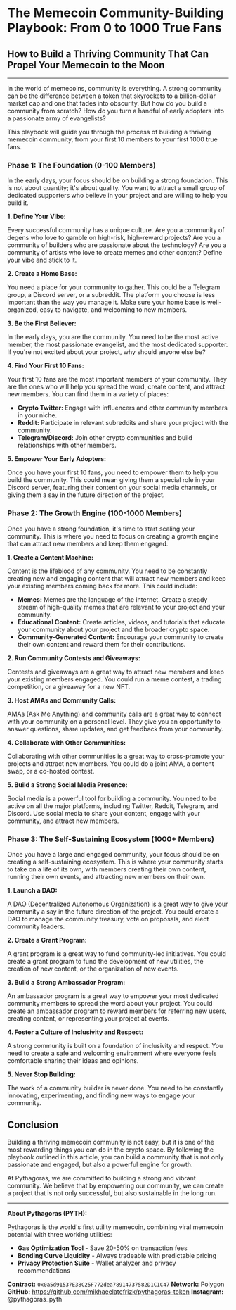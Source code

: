 # The Memecoin Community-Building Playbook: From 0 to 1000 True Fans

## How to Build a Thriving Community That Can Propel Your Memecoin to the Moon

---

In the world of memecoins, community is everything. A strong community can be the difference between a token that skyrockets to a billion-dollar market cap and one that fades into obscurity. But how do you build a community from scratch? How do you turn a handful of early adopters into a passionate army of evangelists?

This playbook will guide you through the process of building a thriving memecoin community, from your first 10 members to your first 1000 true fans.

### Phase 1: The Foundation (0-100 Members)

In the early days, your focus should be on building a strong foundation. This is not about quantity; it's about quality. You want to attract a small group of dedicated supporters who believe in your project and are willing to help you build it.

**1. Define Your Vibe:**

Every successful community has a unique culture. Are you a community of degens who love to gamble on high-risk, high-reward projects? Are you a community of builders who are passionate about the technology? Are you a community of artists who love to create memes and other content? Define your vibe and stick to it.

**2. Create a Home Base:**

You need a place for your community to gather. This could be a Telegram group, a Discord server, or a subreddit. The platform you choose is less important than the way you manage it. Make sure your home base is well-organized, easy to navigate, and welcoming to new members.

**3. Be the First Believer:**

In the early days, you are the community. You need to be the most active member, the most passionate evangelist, and the most dedicated supporter. If you're not excited about your project, why should anyone else be?

**4. Find Your First 10 Fans:**

Your first 10 fans are the most important members of your community. They are the ones who will help you spread the word, create content, and attract new members. You can find them in a variety of places:

*   **Crypto Twitter:** Engage with influencers and other community members in your niche.
*   **Reddit:** Participate in relevant subreddits and share your project with the community.
*   **Telegram/Discord:** Join other crypto communities and build relationships with other members.

**5. Empower Your Early Adopters:**

Once you have your first 10 fans, you need to empower them to help you build the community. This could mean giving them a special role in your Discord server, featuring their content on your social media channels, or giving them a say in the future direction of the project.

### Phase 2: The Growth Engine (100-1000 Members)

Once you have a strong foundation, it's time to start scaling your community. This is where you need to focus on creating a growth engine that can attract new members and keep them engaged.

**1. Create a Content Machine:**

Content is the lifeblood of any community. You need to be constantly creating new and engaging content that will attract new members and keep your existing members coming back for more. This could include:

*   **Memes:** Memes are the language of the internet. Create a steady stream of high-quality memes that are relevant to your project and your community.
*   **Educational Content:** Create articles, videos, and tutorials that educate your community about your project and the broader crypto space.
*   **Community-Generated Content:** Encourage your community to create their own content and reward them for their contributions.

**2. Run Community Contests and Giveaways:**

Contests and giveaways are a great way to attract new members and keep your existing members engaged. You could run a meme contest, a trading competition, or a giveaway for a new NFT.

**3. Host AMAs and Community Calls:**

AMAs (Ask Me Anything) and community calls are a great way to connect with your community on a personal level. They give you an opportunity to answer questions, share updates, and get feedback from your community.

**4. Collaborate with Other Communities:**

Collaborating with other communities is a great way to cross-promote your projects and attract new members. You could do a joint AMA, a content swap, or a co-hosted contest.

**5. Build a Strong Social Media Presence:**

Social media is a powerful tool for building a community. You need to be active on all the major platforms, including Twitter, Reddit, Telegram, and Discord. Use social media to share your content, engage with your community, and attract new members.

### Phase 3: The Self-Sustaining Ecosystem (1000+ Members)

Once you have a large and engaged community, your focus should be on creating a self-sustaining ecosystem. This is where your community starts to take on a life of its own, with members creating their own content, running their own events, and attracting new members on their own.

**1. Launch a DAO:**

A DAO (Decentralized Autonomous Organization) is a great way to give your community a say in the future direction of the project. You could create a DAO to manage the community treasury, vote on proposals, and elect community leaders.

**2. Create a Grant Program:**

A grant program is a great way to fund community-led initiatives. You could create a grant program to fund the development of new utilities, the creation of new content, or the organization of new events.

**3. Build a Strong Ambassador Program:**

An ambassador program is a great way to empower your most dedicated community members to spread the word about your project. You could create an ambassador program to reward members for referring new users, creating content, or representing your project at events.

**4. Foster a Culture of Inclusivity and Respect:**

A strong community is built on a foundation of inclusivity and respect. You need to create a safe and welcoming environment where everyone feels comfortable sharing their ideas and opinions.

**5. Never Stop Building:**

The work of a community builder is never done. You need to be constantly innovating, experimenting, and finding new ways to engage your community.

## Conclusion

Building a thriving memecoin community is not easy, but it is one of the most rewarding things you can do in the crypto space. By following the playbook outlined in this article, you can build a community that is not only passionate and engaged, but also a powerful engine for growth.

At Pythagoras, we are committed to building a strong and vibrant community. We believe that by empowering our community, we can create a project that is not only successful, but also sustainable in the long run.

---

**About Pythagoras (PYTH):**

Pythagoras is the world's first utility memecoin, combining viral memecoin potential with three working utilities:

- **Gas Optimization Tool** - Save 20-50% on transaction fees
- **Bonding Curve Liquidity** - Always tradeable with predictable pricing
- **Privacy Protection Suite** - Wallet analyzer and privacy recommendations

**Contract:** `0x0a5d91537E38C25F772dea78914737582D1C1C47`
**Network:** Polygon
**GitHub:** https://github.com/mikhaeelatefrizk/pythagoras-token
**Instagram:** @pythagoras_pyth

